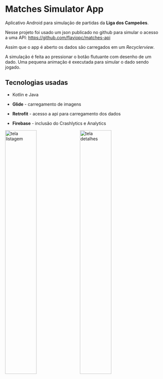 # Matches Simulator App

Aplicativo Android para simulação de partidas da **Liga dos Campeões**.

Nesse projeto foi usado um json publicado no github para simular o acesso a uma API: https://github.com/flaviopc/matches-api

Assim que o app é aberto os dados são carregados em um *Recyclerview*.

A simulação é feita ao pressionar o botão flutuante com desenho de um dado. Uma pequena animação é executada para simular o dado sendo jogado.

## Tecnologias usadas

- Kotlin e Java

- **Glide** - carregamento de imagens

- **Retrofit** - acesso a api para carregamento dos dados

- **Firebase** - inclusão do Crashlytics e Analytics

<img alt="tela listagem" src="https://user-images.githubusercontent.com/25489843/154585946-97ea82e6-f70e-4458-9e91-8df2c37a01b5.png" width="45%">&nbsp; &nbsp; <img alt="tela detalhes" src="https://user-images.githubusercontent.com/25489843/154585979-81c5c48c-bc74-448d-9997-4e96f5fe20f5.png" width="45%">

